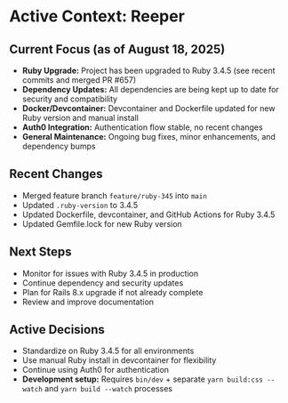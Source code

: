 # Active Context: Reeper

## Current Focus (as of August 18, 2025)

- **Ruby Upgrade:** Project has been upgraded to Ruby 3.4.5 (see recent commits and merged PR #657)
- **Dependency Updates:** All dependencies are being kept up to date for security and compatibility
- **Docker/Devcontainer:** Devcontainer and Dockerfile updated for new Ruby version and manual install
- **Auth0 Integration:** Authentication flow stable, no recent changes
- **General Maintenance:** Ongoing bug fixes, minor enhancements, and dependency bumps

## Recent Changes

- Merged feature branch `feature/ruby-345` into `main`
- Updated `.ruby-version` to 3.4.5
- Updated Dockerfile, devcontainer, and GitHub Actions for Ruby 3.4.5
- Updated Gemfile.lock for new Ruby version

## Next Steps

- Monitor for issues with Ruby 3.4.5 in production
- Continue dependency and security updates
- Plan for Rails 8.x upgrade if not already complete
- Review and improve documentation

## Active Decisions

- Standardize on Ruby 3.4.5 for all environments
- Use manual Ruby install in devcontainer for flexibility
- Continue using Auth0 for authentication
- **Development setup:** Requires `bin/dev` + separate `yarn build:css --watch` and `yarn build --watch` processes
